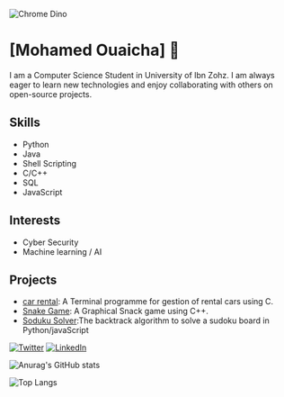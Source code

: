 
![Chrome Dino](https://mir-s3-cdn-cf.behance.net/project_modules/max_1200/4ff07986208593.5d9a654e92f36.gif)
# [Mohamed Ouaicha] :wave:

I am a Computer Science Student in University of Ibn Zohz. I am always eager to learn new technologies and enjoy collaborating with others on open-source projects.

## Skills
- Python
- Java
- Shell Scripting
- C/C++
- SQL
- JavaScript


## Interests
- Cyber Security
- Machine learning / AI

## Projects
- [car rental](https://github.com/bssayla/Projet_Location_Voiture): A Terminal programme for gestion of rental cars using C.
- [Snake Game](https://github.com/bssayla/SnakeGame): A Graphical Snack game using C++.
- [Soduku Solver](https://github.com/bssayla/sudokuSolver):The backtrack algorithm to solve a sudoku board in Python/javaScript

[![Twitter](https://img.shields.io/twitter/follow/bssayla.svg?style=social)](https://twitter.com/bssayla)
[![LinkedIn](https://img.shields.io/badge/-LinkedIn-black.svg?style=flat-square&logo=linkedin&colorB=555)](https://www.linkedin.com/in/bssayla)



![Anurag's GitHub stats](https://github-readme-stats.vercel.app/api?username=bssayla&theme=cobalt)


![Top Langs](https://github-readme-stats.vercel.app/api/top-langs/?username=bssayla&theme=cobalt)
